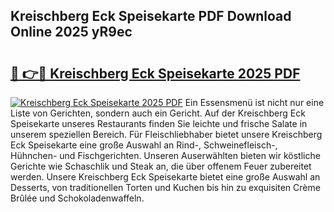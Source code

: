 ## Kreischberg Eck Speisekarte PDF Download Online 2025 yR9ec

# <h2><a href="http://gc70qqx.nevu.top/?p=Kreischberg+Eck+Speisekarte">🔗 👉🔴 Kreischberg Eck Speisekarte 2025 PDF</a></h2>

[![Kreischberg Eck Speisekarte 2025 PDF](https://i.imgur.com/dBaPXMq.png)](http://gc70qqx.nevu.top/?p=Kreischberg+Eck+Speisekarte)
Ein Essensmenü ist nicht nur eine Liste von Gerichten, sondern auch ein Gericht. Auf der Kreischberg Eck Speisekarte unseres Restaurants finden Sie leichte und frische Salate in unserem speziellen Bereich. Für Fleischliebhaber bietet unsere Kreischberg Eck Speisekarte eine große Auswahl an Rind-, Schweinefleisch-, Hühnchen- und Fischgerichten. Unseren Auserwählten bieten wir köstliche Gerichte wie Schaschlik und Steak an, die über offenem Feuer zubereitet werden. Unsere Kreischberg Eck Speisekarte bietet eine große Auswahl an Desserts, von traditionellen Torten und Kuchen bis hin zu exquisiten Crème Brûlée und Schokoladenwaffeln.
